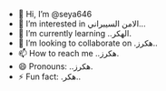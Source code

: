- 👋 Hi, I’m @seya646
- 👀 I’m interested in  الامن السيبراني...
- 🌱 I’m currently learning ..الهكر.
- 💞️ I’m looking to collaborate on .هكرز..
- 📫 How to reach me ..هكرز.
- 😄 Pronouns: ..هكرز.
- ⚡ Fun fact: .هكر..

<!---
seya646/seya646 is a ✨ special ✨ repository because its `README.md` (this file) appears on your GitHub profile.
You can click the Preview link to take a look at your changes.
--->

